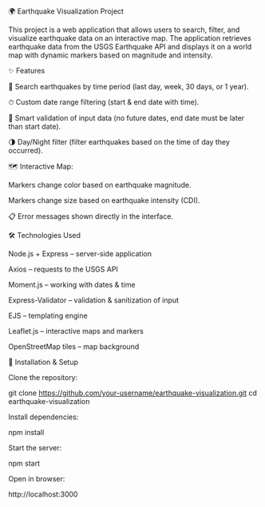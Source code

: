 🌍 Earthquake Visualization Project

This project is a web application that allows users to search, filter, and visualize earthquake data on an interactive map.
The application retrieves earthquake data from the USGS Earthquake API and displays it on a world map with dynamic markers based on magnitude and intensity.

✨ Features

🔎 Search earthquakes by time period (last day, week, 30 days, or 1 year).

⏱ Custom date range filtering (start & end date with time).

📆 Smart validation of input data (no future dates, end date must be later than start date).

🌗 Day/Night filter (filter earthquakes based on the time of day they occurred).

🗺 Interactive Map:

Markers change color based on earthquake magnitude.

Markers change size based on earthquake intensity (CDI).

📋 Error messages shown directly in the interface.

🛠 Technologies Used

Node.js + Express – server-side application

Axios – requests to the USGS API

Moment.js – working with dates & time

Express-Validator – validation & sanitization of input

EJS – templating engine

Leaflet.js – interactive maps and markers

OpenStreetMap tiles – map background

🚀 Installation & Setup

Clone the repository:

git clone https://github.com/your-username/earthquake-visualization.git
cd earthquake-visualization


Install dependencies:

npm install


Start the server:

npm start


Open in browser:

http://localhost:3000
